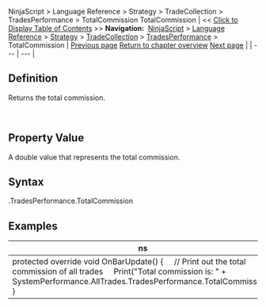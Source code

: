 ﻿
NinjaScript > Language Reference > Strategy > TradeCollection > TradesPerformance > TotalCommission
TotalCommission
| << [Click to Display Table of Contents](totalcommission.md) >> **Navigation:**     [NinjaScript](ninjascript-1.md) > [Language Reference](language_reference_wip-1.md) > [Strategy](strategy-1.md) > [TradeCollection](tradecollection-1.md) > [TradesPerformance](tradesperformance-1.md) > TotalCommission | [Previous page](ticks-1.md) [Return to chapter overview](tradesperformance-1.md) [Next page](totalquantity-1.md) |
| --- | --- |
## Definition
Returns the total commission.  

 
## Property Value
A double value that represents the total commission.
 
## Syntax
<TradeCollection>.TradesPerformance.TotalCommission

## Examples
| ns |
| --- |
| protected override void OnBarUpdate() {      // Print out the total commission of all trades      Print("Total commission is: " + SystemPerformance.AllTrades.TradesPerformance.TotalCommission); } |

 
